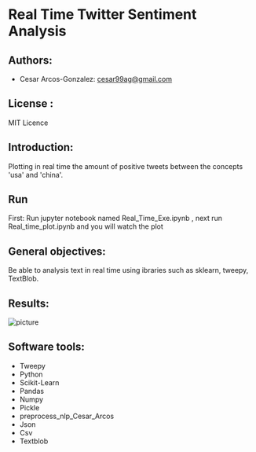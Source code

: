 # Real Time Twitter Sentiment Analysis
## Authors: 
- Cesar Arcos-Gonzalez: cesar99ag@gmail.com

## License : 
MIT Licence

## Introduction: 
Plotting in real time the amount of positive tweets between the concepts 'usa' and 'china'.

## Run 
First: Run jupyter notebook named Real_Time_Exe.ipynb , next run Real_time_plot.ipynb and you will watch the plot

## General objectives:
Be able to analysis text in real time using ibraries such as sklearn, tweepy, TextBlob. 

## Results:
![picture](https://github.com/racec9999/Real_Time_Twitter_Sentiment_Analysis/blob/main/Real_time.png)

## Software tools:
- Tweepy
- Python
- Scikit-Learn
- Pandas
- Numpy
- Pickle
- preprocess_nlp_Cesar_Arcos
- Json
- Csv
- Textblob

